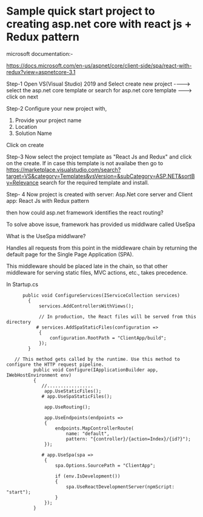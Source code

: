 # Sample quick start project to creating asp.net core with react js + Redux pattern

microsoft documentation:-

https://docs.microsoft.com/en-us/aspnet/core/client-side/spa/react-with-redux?view=aspnetcore-3.1


Step-1 
Open VS(Visual Studio) 2019 and Select create new project ----> select the asp.net core template or search for asp.net core template ---> click on next

Step-2
Configure your new project with,

 1. Provide your project name
 2. Location
 3. Solution Name
 
Click on create 

Step-3
Now select the project template as "React Js and Redux" and click on the create. If in case this template is not availabe then go to
https://marketplace.visualstudio.com/search?target=VS&category=Templates&vsVersion=&subCategory=ASP.NET&sortBy=Relevance  search for the required template and install.

Step- 4
Now project is created with server: Asp.Net core server and Client app: React Js with Redux pattern

then how could asp.net framework identifies the react routing?

To solve above issue, framework has provided us middlware called UseSpa 

What is the UseSpa middlware?

Handles all requests from this point in the middleware chain by returning the default page for the Single Page Application (SPA).

This middleware should be placed late in the chain, so that other middleware for serving static files, MVC actions, etc., takes precedence.


In Startup.cs

          public void ConfigureServices(IServiceCollection services)
            {
                services.AddControllersWithViews();

                // In production, the React files will be served from this directory
               # services.AddSpaStaticFiles(configuration =>
                {
                    configuration.RootPath = "ClientApp/build";
                });
            }
            
       // This method gets called by the runtime. Use this method to configure the HTTP request pipeline.
              public void Configure(IApplicationBuilder app, IWebHostEnvironment env)
              {
                 //.................
                  app.UseStaticFiles();
                 # app.UseSpaStaticFiles();

                  app.UseRouting();

                  app.UseEndpoints(endpoints =>
                  {
                      endpoints.MapControllerRoute(
                          name: "default",
                          pattern: "{controller}/{action=Index}/{id?}");
                  });

                 # app.UseSpa(spa =>
                  {
                      spa.Options.SourcePath = "ClientApp";

                      if (env.IsDevelopment())
                      {
                          spa.UseReactDevelopmentServer(npmScript: "start");
                      }
                  });
              }







